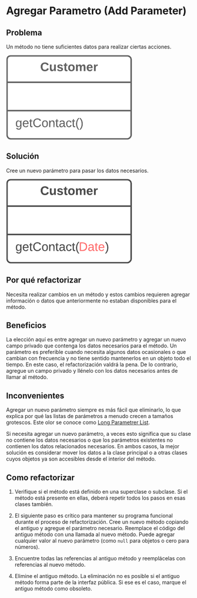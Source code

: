 # Agregar Parametro (Add Parameter)

## Problema
Un método no tiene suficientes datos para realizar ciertas acciones.

![](../RefactoringPattern\assets\AddParameter-Before.png)

## Solución
Cree un nuevo parámetro para pasar los datos necesarios.

![](../RefactoringPattern\assets\AddParameter-After.png)

## Por qué refactorizar
Necesita realizar cambios en un método y estos cambios requieren agregar información o datos que anteriormente no estaban disponibles para el método.

## Beneficios

La elección aquí es entre agregar un nuevo parámetro y agregar un nuevo campo privado que contenga los datos necesarios para el método. Un parámetro es preferible cuando necesita algunos datos ocasionales o que cambian con frecuencia y no tiene sentido mantenerlos en un objeto todo el tiempo. En este caso, el refactorización valdrá la pena. De lo contrario, agregue un campo privado y llénelo con los datos necesarios antes de llamar al método.

## Inconvenientes
Agregar un nuevo parámetro siempre es más fácil que eliminarlo, lo que explica por qué las listas de parámetros a menudo crecen a tamaños grotescos. Este olor se conoce como [Long Parametrer List](/CodeSmell/LongParameterList.md).

Si necesita agregar un nuevo parámetro, a veces esto significa que su clase no contiene los datos necesarios o que los parámetros existentes no contienen los datos relacionados necesarios. En ambos casos, la mejor solución es considerar mover los datos a la clase principal o a otras clases cuyos objetos ya son accesibles desde el interior del método.

## Como refactorizar

1. Verifique si el método está definido en una superclase o subclase. Si el método está presente en ellas, deberá repetir todos los pasos en esas clases también.

2. El siguiente paso es crítico para mantener su programa funcional durante el proceso de refactorización. Cree un nuevo método copiando el antiguo y agregue el parámetro necesario. Reemplace el código del antiguo método con una llamada al nuevo método. Puede agregar cualquier valor al nuevo parámetro (como `null` para objetos o cero para números).

3. Encuentre todas las referencias al antiguo método y reemplácelas con referencias al nuevo método.

4. Elimine el antiguo método. La eliminación no es posible si el antiguo método forma parte de la interfaz pública. Si ese es el caso, marque el antiguo método como obsoleto.